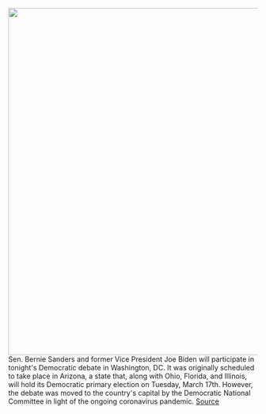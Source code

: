<img src='https://cdn.vox-cdn.com/thumbor/xybl57gwgfHFmZKqKwWa3Nvn7rg=/0x0:3747x2498/1200x800/filters:focal(1816x925:2414x1523)/cdn.vox-cdn.com/uploads/chorus_image/image/66503393/1208703507.jpg.0.jpg' width='700px' /><br/>
Sen. Bernie Sanders and former Vice President Joe Biden will participate in tonight's Democratic debate in Washington, DC. It was originally scheduled to take place in Arizona, a state that, along with Ohio, Florida, and Illinois, will hold its Democratic primary election on Tuesday, March 17th. However, the debate was moved to the country's capital by the Democratic National Committee in light of the ongoing coronavirus pandemic.
<a href='https://www.theverge.com/2020/3/15/21178862/democratic-debate-watch-live-stream-how-to-start-time-bernie-sanders-joe-biden-coronavirus'> Source <a/>